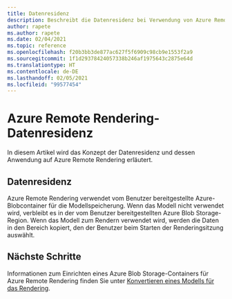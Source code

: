 ```yaml
---
title: Datenresidenz
description: Beschreibt die Datenresidenz bei Verwendung von Azure Remote Rendering.
author: rapete
ms.author: rapete
ms.date: 02/04/2021
ms.topic: reference
ms.openlocfilehash: f20b3bb3de877ac627f5f6909c98cb9e1553f2a9
ms.sourcegitcommit: 1f1d29378424057338b246af1975643c2875e64d
ms.translationtype: HT
ms.contentlocale: de-DE
ms.lasthandoff: 02/05/2021
ms.locfileid: "99577454"
---
```

# <a name="azure-remote-rendering-data-residency"></a>Azure Remote Rendering-Datenresidenz 
In diesem Artikel wird das Konzept der Datenresidenz und dessen Anwendung auf Azure Remote Rendering erläutert. 

## <a name="data-residency"></a>Datenresidenz 
Azure Remote Rendering verwendet vom Benutzer bereitgestellte Azure-Blobcontainer für die Modellspeicherung. Wenn das Modell nicht verwendet wird, verbleibt es in der vom Benutzer bereitgestellten Azure Blob Storage-Region. Wenn das Modell zum Rendern verwendet wird, werden die Daten in den Bereich kopiert, den der Benutzer beim Starten der Renderingsitzung auswählt.

## <a name="next-steps"></a>Nächste Schritte
Informationen zum Einrichten eines Azure Blob Storage-Containers für Azure Remote Rendering finden Sie unter [Konvertieren eines Modells für das Rendering](../quickstarts/convert-model.md).
